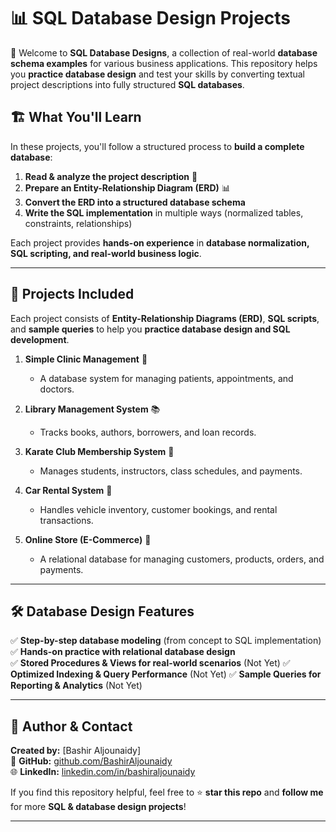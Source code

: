 # 📊 SQL Database Design Projects

🚀 Welcome to **SQL Database Designs**, a collection of real-world **database schema examples** for various business applications. This repository helps you **practice database design** and test your skills by converting textual project descriptions into fully structured **SQL databases**.

## 🏗 What You'll Learn
In these projects, you'll follow a structured process to **build a complete database**:
1. **Read & analyze the project description** 📝  
2. **Prepare an Entity-Relationship Diagram (ERD)** 📊  
3. **Convert the ERD into a structured database schema**  
4. **Write the SQL implementation** in multiple ways (normalized tables, constraints, relationships)  

Each project provides **hands-on experience** in **database normalization, SQL scripting, and real-world business logic**.

---

## 📌 Projects Included
Each project consists of **Entity-Relationship Diagrams (ERD)**, **SQL scripts**, and **sample queries** to help you **practice database design and SQL development**.

1. **Simple Clinic Management** 🏥  
   - A database system for managing patients, appointments, and doctors.
   
2. **Library Management System** 📚  
   - Tracks books, authors, borrowers, and loan records.
   
3. **Karate Club Membership System** 🥋  
   - Manages students, instructors, class schedules, and payments.
   
4. **Car Rental System** 🚗  
   - Handles vehicle inventory, customer bookings, and rental transactions.
   
5. **Online Store (E-Commerce)** 🛒  
   - A relational database for managing customers, products, orders, and payments.

---

## 🛠 Database Design Features
✅ **Step-by-step database modeling** (from concept to SQL implementation)  
✅ **Hands-on practice with relational database design**  
✅ **Stored Procedures & Views for real-world scenarios**  (Not Yet)
✅ **Optimized Indexing & Query Performance**  (Not Yet)
✅ **Sample Queries for Reporting & Analytics**   (Not Yet)

---

## 👤 Author & Contact

**Created by:** [Bashir Aljounaidy]  
🔗 **GitHub:** [github.com/BashirAljounaidy](https://github.com/BashirAljounaidy)  
🌐 **LinkedIn:** [linkedin.com/in/bashiraljounaidy](https://linkedin.com/in/bashiraljounaidy)  

If you find this repository helpful, feel free to ⭐ **star this repo** and **follow me** for more **SQL & database design projects**!

---
